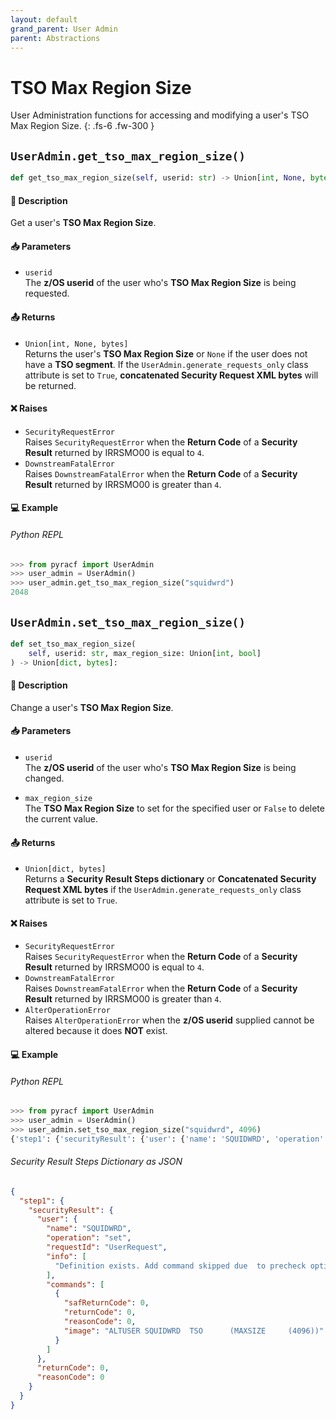 ```yaml
---
layout: default
grand_parent: User Admin
parent: Abstractions
---
```


# TSO Max Region Size

User Administration functions for accessing and modifying a user's TSO Max Region Size. 
{: .fs-6 .fw-300 }

## `UserAdmin.get_tso_max_region_size()`

```python
def get_tso_max_region_size(self, userid: str) -> Union[int, None, bytes]:
```

#### 📄 Description

Get a user's **TSO Max Region Size**.

#### 📥 Parameters
* `userid`<br>
  The **z/OS userid** of the user who's **TSO Max Region Size** is being requested.

#### 📤 Returns
* `Union[int, None, bytes]`<br>
  Returns the user's **TSO Max Region Size** or `None` if the user does not have a **TSO segment**. If the `UserAdmin.generate_requests_only` class attribute is set to `True`, **concatenated Security Request XML bytes** will be returned.

#### ❌ Raises
* `SecurityRequestError`<br>
  Raises `SecurityRequestError` when the **Return Code** of a **Security Result** returned by IRRSMO00 is equal to `4`.
* `DownstreamFatalError`<br>
  Raises `DownstreamFatalError` when the **Return Code** of a **Security Result** returned by IRRSMO00 is greater than `4`.

#### 💻 Example

###### Python REPL
```python
>>> from pyracf import UserAdmin
>>> user_admin = UserAdmin()
>>> user_admin.get_tso_max_region_size("squidwrd")
2048
```

## `UserAdmin.set_tso_max_region_size()`

```python
def set_tso_max_region_size(
    self, userid: str, max_region_size: Union[int, bool]
) -> Union[dict, bytes]:
```

#### 📄 Description

Change a user's **TSO Max Region Size**.

#### 📥 Parameters
* `userid`<br>
  The **z/OS userid** of the user who's **TSO Max Region Size** is being changed.

* `max_region_size`<br>
  The **TSO Max Region Size** to set for the specified user or `False` to delete the current value.

#### 📤 Returns
* `Union[dict, bytes]`<br>
  Returns a **Security Result Steps dictionary** or **Concatenated Security Request XML bytes** if the `UserAdmin.generate_requests_only` class attribute is set to `True`.

#### ❌ Raises
* `SecurityRequestError`<br>
  Raises `SecurityRequestError` when the **Return Code** of a **Security Result** returned by IRRSMO00 is equal to `4`.
* `DownstreamFatalError`<br>
  Raises `DownstreamFatalError` when the **Return Code** of a **Security Result** returned by IRRSMO00 is greater than `4`.
* `AlterOperationError`<br>
  Raises `AlterOperationError` when the **z/OS userid** supplied cannot be altered because it does **NOT** exist.

#### 💻 Example

###### Python REPL
```python
>>> from pyracf import UserAdmin
>>> user_admin = UserAdmin()
>>> user_admin.set_tso_max_region_size("squidwrd", 4096)
{'step1': {'securityResult': {'user': {'name': 'SQUIDWRD', 'operation': 'set', 'requestId': 'UserRequest', 'info': ['Definition exists. Add command skipped due  to precheck option'], 'commands': [{'safReturnCode': 0, 'returnCode': 0, 'reasonCode': 0, 'image': 'ALTUSER SQUIDWRD  TSO      (MAXSIZE     (4096))'}]}, 'returnCode': 0, 'reasonCode': 0, 'runningUserid': 'testuser'}}}
```

###### Security Result Steps Dictionary as JSON
```json
{
  "step1": {
    "securityResult": {
      "user": {
        "name": "SQUIDWRD",
        "operation": "set",
        "requestId": "UserRequest",
        "info": [
          "Definition exists. Add command skipped due  to precheck option"
        ],
        "commands": [
          {
            "safReturnCode": 0,
            "returnCode": 0,
            "reasonCode": 0,
            "image": "ALTUSER SQUIDWRD  TSO      (MAXSIZE     (4096))"
          }
        ]
      },
      "returnCode": 0,
      "reasonCode": 0
    }
  }
}
```